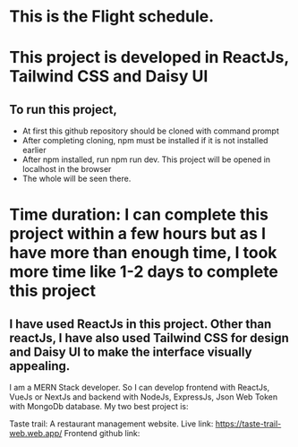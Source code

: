 <h1>This is the Flight schedule.</h1>

<h1>This project is developed in ReactJs, Tailwind CSS and Daisy UI</h1>

<h2>To run this project,</h2>
<ul>
  <li>At first this github repository should be cloned with command prompt</li>
  <li>After completing cloning, npm must be installed if it is not installed earlier</li>
  <li>After npm installed, run npm run dev. This project will be opened in localhost in the browser</li>
  <li>The whole will be seen there.</li>
</ul>

<h1>Time duration: I can complete this project within a few hours but as I have more than enough time, I took more time like 1-2 days to complete this project</h1>

<h2>I have used ReactJs in this project. Other than reactJs, I have also used Tailwind CSS for design and Daisy UI to make the interface visually appealing.</h2>

I am a MERN Stack developer. So I can develop frontend with ReactJs, VueJs or NextJs and backend with NodeJs, ExpressJs, Json Web Token with MongoDb database.
My two best project is:

Taste trail: A restaurant management website.
Live link: https://taste-trail-web.web.app/
Frontend github link: 
